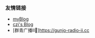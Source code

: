 ### 友情链接

- [myBlog](https://kioshiroi.github.io)
- [czj's Blog](https://caizejun.cn/)
- [群青广播II📡]https://gunjo-radio-ii.cc